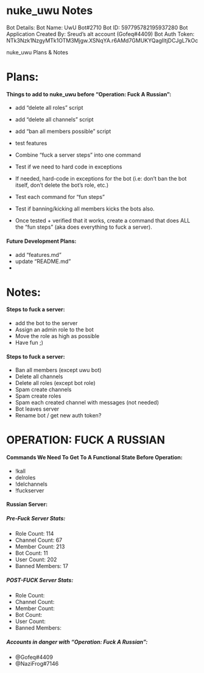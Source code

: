 # nuke_uwu Notes

Bot Details: 
Bot Name: UwU Bot#2710
Bot ID: 597795782195937280
Bot Application Created By: Sreud’s alt account (Gofeq#4409)
Bot Auth Token: NTk3Nzk1NzgyMTk1OTM3Mjgw.XSNqYA.r6AMd7GMUKYQagIItjDCJgL7kOc


nuke_uwu Plans & Notes


# Plans:
 
#### Things to add to nuke_uwu before “Operation: Fuck A Russian”:
 - add “delete all roles” script
 - add “delete all channels” script
 - add “ban all members possible” script
 - test features
 - Combine “fuck a server steps” into one command

 - Test if we need to hard code in exceptions
 - If needed, hard-code in exceptions for the bot (i.e: don’t ban the bot itself, don’t delete the bot’s role, etc.)
 - Test each command for “fun steps”
 - Test if banning/kicking all members kicks the bots also.
 - Once tested + verified that it works, create a command that does ALL the “fun steps” (aka does everything to fuck a server).


#### Future Development Plans:
 - add “features.md”
 - update “README.md”
 - 





# Notes:
 
#### Steps to fuck a server:
 - add the bot to the server
 - Assign an admin role to the bot
 - Move the role as high as possible
 - Have fun ;)


#### Steps to fuck a server:
 - Ban all members (except uwu bot)
 - Delete all channels
 - Delete all roles (except bot role)
 - Spam create channels
 - Spam create roles
 - Spam each created channel with messages (not needed)
 - Bot leaves server
 - Rename bot / get new auth token?




# OPERATION: FUCK A RUSSIAN

#### Commands We Need To Get To A Functional State Before Operation:
 - !kall
 - delroles
 - !delchannels
 - !fuckserver


#### Russian Server:

##### Pre-Fuck Server Stats:
 - Role Count: 114
 - Channel Count: 67
 - Member Count: 213
 - Bot Count: 11
 - User Count: 202
 - Banned Members: 17



##### POST-FUCK Server Stats:
 - Role Count: 
 - Channel Count: 
 - Member Count: 
 - Bot Count: 
 - User Count: 
 - Banned Members: 



##### Accounts in danger with “Operation: Fuck A Russian”:
 - @Gofeq#4409
 - @NaziFrog#7146 


